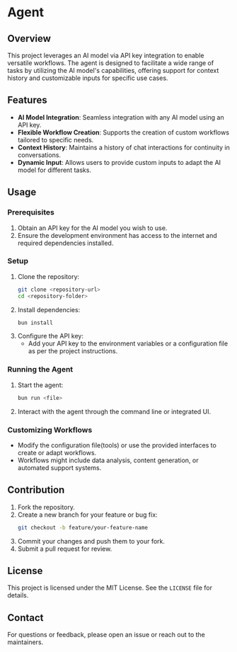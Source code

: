 # Agent 

## Overview
This project leverages an AI model via API key integration to enable versatile workflows. The agent is designed to facilitate a wide range of tasks by utilizing the AI model's capabilities, offering support for context history and customizable inputs for specific use cases.

## Features

- **AI Model Integration**: Seamless integration with any AI model using an API key.
- **Flexible Workflow Creation**: Supports the creation of custom workflows tailored to specific needs.
- **Context History**: Maintains a history of chat interactions for continuity in conversations.
- **Dynamic Input**: Allows users to provide custom inputs to adapt the AI model for different tasks.

## Usage

### Prerequisites
1. Obtain an API key for the AI model you wish to use.
2. Ensure the development environment has access to the internet and required dependencies installed.

### Setup
1. Clone the repository:
   ```bash
   git clone <repository-url>
   cd <repository-folder>
   ```
2. Install dependencies:
   ```bash
   bun install 
   ```
3. Configure the API key:
   - Add your API key to the environment variables or a configuration file as per the project instructions.

### Running the Agent
1. Start the agent:
   ```bash
   bun run <file>
   ```
2. Interact with the agent through the command line or integrated UI.

### Customizing Workflows
- Modify the configuration file(tools) or use the provided interfaces to create or adapt workflows.
- Workflows might include data analysis, content generation, or automated support systems.

## Contribution

1. Fork the repository.
2. Create a new branch for your feature or bug fix:
   ```bash
   git checkout -b feature/your-feature-name
   ```
3. Commit your changes and push them to your fork.
4. Submit a pull request for review.

## License
This project is licensed under the MIT License. See the `LICENSE` file for details.

## Contact
For questions or feedback, please open an issue or reach out to the maintainers.

